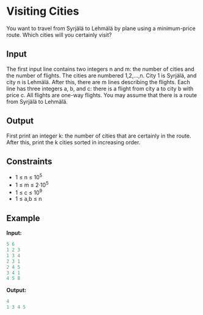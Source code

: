 # Visiting Cities  

You want to travel from Syrjälä to Lehmälä by plane using a minimum-price route. Which cities will you certainly visit?

## Input

The first input line contains two integers n and m: the number of cities and the number of flights. The cities are numbered 1,2,&hellip;,n. City 1 is Syrjälä, and city n is Lehmälä.
After this, there are m lines describing the flights. Each line has three integers a, b, and c: there is a flight from city a to city b with price c. All flights are one-way flights.
You may assume that there is a route from Syrjälä to Lehmälä.

## Output

First print an integer k: the number of cities that are certainly in the route. After this, print the k cities sorted in increasing order.

## Constraints

* 1 &le; n &le; 10<sup>5</sup>  
* 1 &le; m &le; 2&middot;10<sup>5</sup>  
* 1 &le; c &le; 10<sup>9</sup>  
* 1 &le; a,b &le; n 

## Example

**Input:**
```c++
5 6
1 2 3
1 3 4
2 3 1
2 4 5
3 4 1
4 5 8
```

**Output:**
```c++
4
1 3 4 5
```
